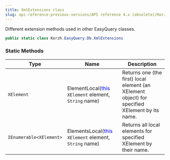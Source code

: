 ```yaml
---
title: XmlExtensions class
slug: api-reference-previous-versions/API reference 4.x (obsolete)/Korzh.EasyQuery.Db namespace/xmlextensions-class
---
```



Different extension methods used in other EasyQuery classes.
```csharp
public static class Korzh.EasyQuery.Db.XmlExtensions

```

### Static Methods

| Type | Name | Description | 
| --- | --- | --- | 
| `XElement` | ElementLocal(<span style='color: blue'>this</span> `XElement` element, `String` name) | Returns one (the first) local element (an XElement object) for specified XElement by its name. | 
| `IEnumerable<XElement>` | ElementsLocal(<span style='color: blue'>this</span> `XElement` element, `String` name) | Returns all local elements for specified XElement by their name. |